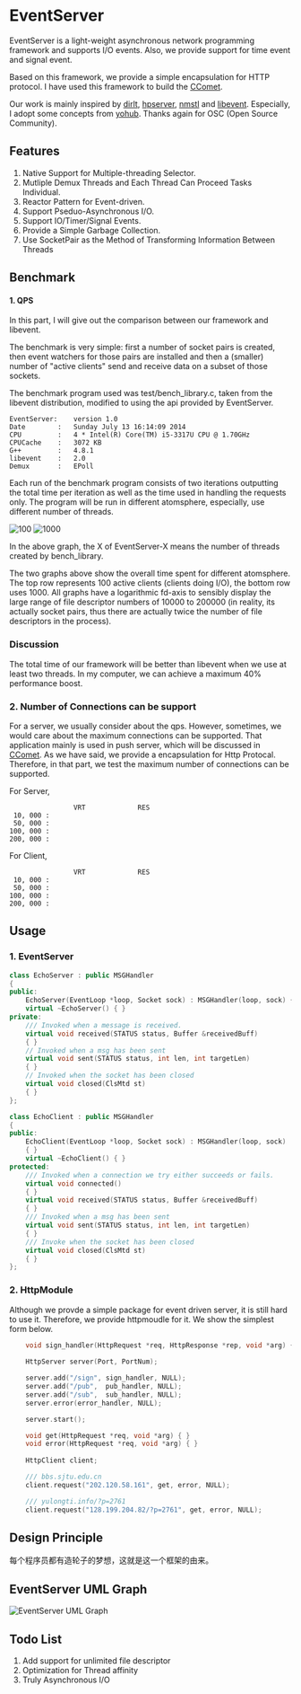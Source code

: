 EventServer
======

EventServer is a light-weight asynchronous network programming framework and supports I/O events. Also, we provide support for time event and signal event. 

Based on this framework, we provide a simple encapsulation for HTTP protocol. 
I have used this framework to build the [CComet](https://github.com/mathetian/CComet).

Our work is mainly inspired by [dirlt](http://dirlt.com/‎), [hpserver](http://code.google.com/p/hpserver/), [<span color="red">nmstl</span>](http://nmstl.sourceforge.net/) and [libevent](http://libevent.org). Especially, I adopt some concepts from [yohub](https://github.com/kedebug/yohub). Thanks again for OSC (Open Source Community).

## Features
1. Native Support for Multiple-threading Selector.
2. Mutliple Demux Threads and Each Thread Can Proceed Tasks Individual.
3. Reactor Pattern for Event-driven.
4. Support Pseduo-Asynchronous I/O.
5. Support IO/Timer/Signal Events.
6. Provide a Simple Garbage Collection. 
7. Use SocketPair as the Method of Transforming Information Between Threads

## Benchmark

#### 1. QPS

In this part, I will give out the comparison between our framework and libevent.

The benchmark is very simple: first a number of socket pairs is created, then event watchers for those pairs are installed and then a (smaller) number of "active clients" send and receive data on a subset of those sockets.

The benchmark program used was test/bench_library.c, taken from the libevent distribution, modified to using the api provided by EventServer.

```
EventServer:    version 1.0
Date        :   Sunday July 13 16:14:09 2014
CPU         :   4 * Intel(R) Core(TM) i5-3317U CPU @ 1.70GHz
CPUCache    :   3072 KB
G++         :   4.8.1
libevent    :   2.0
Demux       :   EPoll
```

Each run of the benchmark program consists of two iterations outputting the total time per iteration as well as the time used in handling the requests only. The program will be run in different atomsphere, especially, use different number of threads.

![100](https://raw.githubusercontent.com/mathewes/blog-dot-file/master/bench100.png)
![1000](https://raw.githubusercontent.com/mathewes/blog-dot-file/master/bench1000.png)

In the above graph, the X of EventServer-X means the number of threads created by bench_library.

The two graphs above show the overall time spent for different atomsphere. The top row represents 100 active clients (clients doing I/O), the bottom row uses 1000. All graphs have a logarithmic fd-axis to sensibly display the large range of file descriptor numbers of 10000 to 200000 (in reality, its actually socket pairs, thus there are actually twice the number of file descriptors in the process).

### __Discussion__
The total time of our framework will be better than libevent when we use at least two threads. In my computer, we can achieve a maximum 40% performance boost.

### 2. Number of Connections can be support
For a server, we usually consider about the qps. However, sometimes, we would care about the maximum connections can be supported. That application mainly is used in push server, which will be discussed in [CComet](https://github.com/mathetian/CComet). As we have said, we provide a encapsulation for Http Protocal. Therefore, in that part, we test the maximum number of connections can be supported.

For Server,
``` 
                VRT             RES
 10, 000 :    
 50, 000 :    
100, 000 :    
200, 000 :    
```

For Client,
``` 
                VRT             RES
 10, 000 :    
 50, 000 :    
100, 000 :    
200, 000 :    
```

## Usage

### 1. __EventServer__
```C++
class EchoServer : public MSGHandler
{
public:
    EchoServer(EventLoop *loop, Socket sock) : MSGHandler(loop, sock) { }
    virtual ~EchoServer() { }
private:
    /// Invoked when a message is received.
    virtual void received(STATUS status, Buffer &receivedBuff)
    { }
    // Invoked when a msg has been sent
    virtual void sent(STATUS status, int len, int targetLen)
    { }
    // Invoked when the socket has been closed
    virtual void closed(ClsMtd st)
    { }
};

class EchoClient : public MSGHandler
{
public:
    EchoClient(EventLoop *loop, Socket sock) : MSGHandler(loop, sock)
    { }
    virtual ~EchoClient() { }
protected:
    /// Invoked when a connection we try either succeeds or fails.
    virtual void connected()
    { }
    virtual void received(STATUS status, Buffer &receivedBuff)
    { }
    /// Invoked when a msg has been sent
    virtual void sent(STATUS status, int len, int targetLen)
    { }
    /// Invoke when the socket has been closed
    virtual void closed(ClsMtd st)
    { }
};
```

### 2. __HttpModule__

Although we provde a simple package for event driven server, it is still hard to use it. Therefore, we provide httpmoudle for it. We show the simplest form below.

```C++
    void sign_handler(HttpRequest *req, HttpResponse *rep, void *arg) { }
    
    HttpServer server(Port, PortNum);

    server.add("/sign", sign_handler, NULL);
    server.add("/pub",  pub_handler, NULL);
    server.add("/sub",  sub_handler, NULL);
    server.error(error_handler, NULL);

    server.start();
```

```C++
    void get(HttpRequest *req, void *arg) { }
    void error(HttpRequest *req, void *arg) { }
    
    HttpClient client;

    /// bbs.sjtu.edu.cn
    client.request("202.120.58.161", get, error, NULL);

    /// yulongti.info/?p=2761
    client.request("128.199.204.82/?p=2761", get, error, NULL);
```
## Design Principle
每个程序员都有造轮子的梦想，这就是这一个框架的由来。

## EventServer UML Graph

![EventServer UML Graph](https://raw.githubusercontent.com/mathewes/blog-dot-file/master/SealedServer.png)


## Todo List

1. Add support for unlimited file descriptor
2. Optimization for Thread affinity
3. Truly Asynchronous I/O